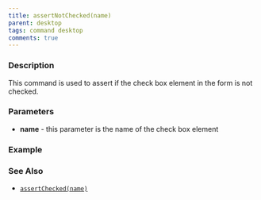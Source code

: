 ```yaml
---
title: assertNotChecked(name)
parent: desktop
tags: command desktop
comments: true
---
```

### Description

This command is used to assert if the check box element in the form is not checked.

### Parameters

- **name** - this parameter is the name of the check box element

### Example


### See Also

- [`assertChecked(name)`](assertChecked(name))